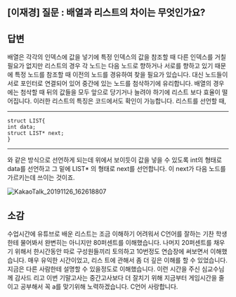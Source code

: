 
## [이재경] 질문 : 배열과 리스트의 차이는 무엇인가요?

## 답변 
배열은 각각의 인덱스에 값을 넣기에 특정 인덱스의 값을 참조할 때 다른 인덱스를 거칠 필요가 없지만 
리스트의 경우 각 노드는 다음 노드로 향하거나 서로를 향하고 있기 때문에 특정 노드를 참조할 때
이전의 노드를 경유하여 찾을 필요가 있습니다. 대신 노드들이 서로 포인터로 연결되어 있어 중간에
있는 노드를 첨삭하기에 유리합니다. 배열의 경우에는 첨삭할 때 뒤의 값들을 모두 앞으로 당기거나
늘려야 하기에 리스트 보다 효율이 떨어집니다.
이러한 리스트의 특징은 코드에서도 확인이 가능합니다. 리스트를 선언할 때,

***
	struct LIST{
	int data;
	struct LIST* next;
	}
***
	
와 같은 방식으로 선언하게 되는데 위에서 보이듯이 값을 넣을 수 있도록 int의 형태로 data를 선언하고 
그 밑에 LIST* 의 형태로 next를 선언합니다. 이 next가 다음 노드를 가르키는데 쓰이는 것이죠.
  
  ![KakaoTalk_20191126_162618807](https://user-images.githubusercontent.com/50912987/69608169-2ca7e580-106a-11ea-9657-b333a4b8f827.jpg)

  
  
  ## 소감
   수업시간에 유튜브로 배운 리스트는 조금 이해하기 어려워서 C언어를 잘하는 기찬 학생한테 물어봐서 완변히는 아니지만 80퍼센트를 이해했습니다. 
  나머지 20퍼센트를 채우기 위해서 한시간동안 따로 구성원들끼리 토의하고 10번정도 연습장에 써보면서 이해했습니다. 매우 유익한 시간이었고, 리스
  트에 관해서 좀 더 깊은 이해를 할 수 있었습니다. 지금은 다른 사람한테 설명할 수 있을정도로 이해했습니다. 이런 시간을 주신 심교수님께 감사드
  리고 이번 기말고사는 중간고사보다 더 잘치기 위해 지금부터 게임시간을 줄이고 공부해서 꼭 a를 맞기위해 노력하겠습니다. C언어 사랑합니다. 
